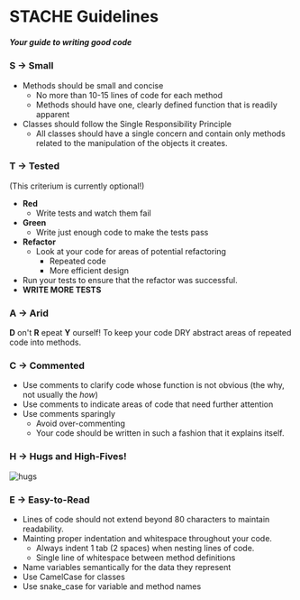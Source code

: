 # STACHE Guidelines
##### Your guide to writing _good_ code

### S -> Small
- Methods should be small and concise
  - No more than 10-15 lines of code for each method
  - Methods should have one, clearly defined function that is readily apparent
- Classes should follow the Single Responsibility Principle
  - All classes should have a single concern and contain only methods related to the manipulation of the objects it creates.

### T -> Tested
(This criterium is currently optional!)
- __Red__
  - Write tests and watch them fail
- __Green__
  - Write just enough code to make the tests pass
- __Refactor__
  - Look at your code for areas of potential refactoring
    - Repeated code
    - More efficient design
- Run your tests to ensure that the refactor was successful.
- __WRITE MORE TESTS__

### A -> Arid

__D__ on't __R__ epeat __Y__ ourself! To keep your code DRY abstract areas of repeated code into methods.

### C -> Commented

- Use comments to clarify code whose function is not obvious (the why, not usually the *how*)
- Use comments to indicate areas of code that need further attention
- Use comments sparingly
  - Avoid over-commenting
  - Your code should be written in such a fashion that it explains itself.

### H -> Hugs and High-Fives!

![hugs](http://media.giphy.com/media/8tpiC1JAYVMFq/giphy.gif)

### E -> Easy-to-Read
- Lines of code should not extend beyond 80 characters to maintain readability.
- Mainting proper indentation and whitespace throughout your code.
  - Always indent 1 tab (2 spaces) when nesting lines of code.
  - Single line of whitespace between method definitions
- Name variables semantically for the data they represent
- Use CamelCase for classes
- Use snake_case for variable and method names

